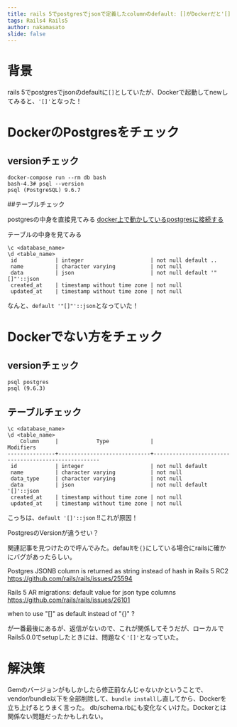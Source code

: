 ```yaml
---
title: rails 5でpostgresでjsonで定義したcolumnのdefault: []がDockerだと'[]'となる (解決)
tags: Rails4 Rails5
author: nakamasato
slide: false
---
```

# 背景

rails 5でpostgresでjsonのdefaultに`[]`としていたが、Dockerで起動してnewしてみると、`'[]'`となった！

# DockerのPostgresをチェック

## versionチェック

```
docker-compose run --rm db bash
bash-4.3# psql --version
psql (PostgreSQL) 9.6.7
```

##テーブルチェック

postgresの中身を直接見てみる [docker上で動かしているpostgresに接続する](https://qiita.com/gymnstcs/items/4155ec8acbb88af81543)

テーブルの中身を見てみる

```
\c <database_name>
\d <table_name>
 id            | integer                     | not null default ..
 name          | character varying           | not null
 data          | json                        | not null default '"[]"'::json
 created_at    | timestamp without time zone | not null
 updated_at    | timestamp without time zone | not null
```

なんと、`default '"[]"'::json`となっていた！


# Dockerでない方をチェック

## versionチェック

```
psql postgres
psql (9.6.3)
```

## テーブルチェック

```
\c <database_name>
\d <table_name>
    Column     |            Type             |                      Modifiers
---------------+-----------------------------+-----------------------------------------------------
 id            | integer                     | not null default 
 name          | character varying           | not null
 data_type     | character varying           | not null
 data          | json                        | not null default '[]'::json
 created_at    | timestamp without time zone | not null
 updated_at    | timestamp without time zone | not null
```

こっちは、`default '[]'::json` !!これが原因！


PostgresのVersionが違うせい？

関連記事を見つけたので呼んでみた。defaultを`{}`にしている場合にrailsに確かにバグがあったらしい。

Postgres JSONB column is returned as string instead of hash in Rails 5 RC2
https://github.com/rails/rails/issues/25594

Rails 5 AR migrations: default value for json type columns
https://github.com/rails/rails/issues/26101

>
when to use "[]" as default instead of "{}" ?

が一番最後にあるが、返信がないので、これが関係してそうだが、ローカルでRails5.0.0でsetupしたときには、問題なく`'[]'`となっていた。

# 解決策

Gemのバージョンがもしかしたら修正前なんじゃないかということで、vendor/bundle以下を全部削除して、`bundle install`し直してから、Dockerを立ち上げるとうまく言った。 db/schema.rbにも変化なくいけた。Dockerとは関係ない問題だったかもしれない。


